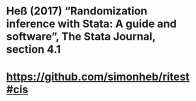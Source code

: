 # Heß (2017) “Randomization inference with Stata: A guide and software”, The Stata Journal, section 4.1
#  https://github.com/simonheb/ritest#cis 
